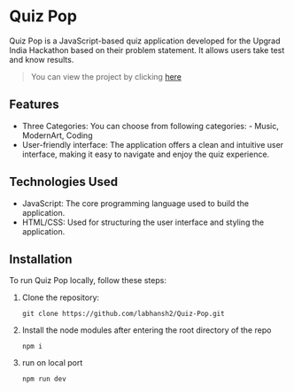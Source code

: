 # Quiz Pop

Quiz Pop is a JavaScript-based quiz application developed for the Upgrad India
Hackathon based on their problem statement. It allows users take test and know
results.

> You can view the project by clicking [here]([url](http://rough-history.surge.sh/))

## Features

-   Three Categories: You can choose from following categories: - Music,
    ModernArt, Coding
    <!-- -   Randomized questions: Each quiz session presents questions in a random
        order, enhancing the challenge and variety. -->
    <!-- -   Timed quizzes: Users can opt for timed quizzes to test their speed and
        accuracy. -->
-   User-friendly interface: The application offers a clean and intuitive user
    interface, making it easy to navigate and enjoy the quiz experience.

## Technologies Used

-   JavaScript: The core programming language used to build the application.
-   HTML/CSS: Used for structuring the user interface and styling the
    application.

## Installation

To run Quiz Pop locally, follow these steps:

1. Clone the repository:

    ```
    git clone https://github.com/labhansh2/Quiz-Pop.git
    ```

2. Install the node modules after entering the root directory of the repo

    ```
    npm i
    ```

3. run on local port

    ```
    npm run dev
    ```
